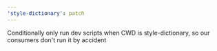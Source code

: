 ```yaml
---
'style-dictionary': patch
---
```


Conditionally only run dev scripts when CWD is style-dictionary, so our consumers don't run it by accident
